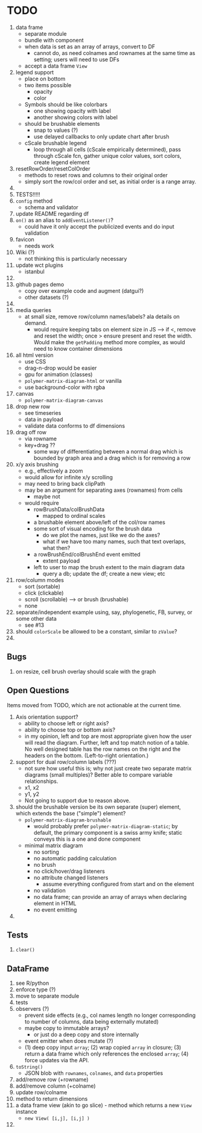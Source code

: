 TODO
====

1. data frame
	-	separate module
	-	bundle with component
	-	when data is set as an array of arrays, convert to DF
		- 	cannot do, as need colnames and rownames at the same time as setting; users will need to use DFs
	- 	accept a data frame `View`
2. legend support
	-	place on bottom
	-	two items possible
		-	opacity
		-	color
	-	Symbols should be like colorbars
		-	one showing opacity with label
		-	another showing colors with label
	-	should be brushable elements
		-	snap to values (?)
		-	use delayed callbacks to only update chart after brush
	- 	cScale brushable legend
		-	loop through all cells (cScale empirically determined), pass through cScale fcn, gather unique color values, sort colors, create legend element
3. resetRowOrder/resetColOrder
	-	methods to reset rows and columns to their original order
	-	simply sort the row/col order and set, as initial order is a range array.
4. 
5. TESTS!!!!!
6. `config` method
	-	schema and validator
7. update README regarding df
8. `on()` as an alias to `addEventListener()`?
	- could have it only accept the publicized events and do input validation
9. favicon
	-	needs work
10. Wiki (?)
	-	not thinking this is particularly necessary
11. update wct plugins
	-	istanbul
12. 
13. github pages demo
	- 	copy over example code and augment (datgui?)
	- 	other datasets (?)
14. 
15. media queries
	-	at small size, remove row/column names/labels? ala details on demand.
		-	would require keeping tabs on element size in JS --> if <, remove and reset the width; once > ensure present and reset the width. Would make the `getPadding` method more complex, as would need to know container dimensions
16. all html version
	-	use CSS
	-	drag-n-drop would be easier
	-	gpu for animation (classes)
	-	`polymer-matrix-diagram-html` or vanilla
	-	use background-color with rgba
17. canvas
	-	`polymer-matrix-diagram-canvas`
18. drop new row
	-	see timeseries
	-	data in payload
	-	validate data conforms to df dimensions
19. drag off row
	-	via rowname
	-	key+drag ??
		-	some way of differentiating between a normal drag which is bounded by graph area and a drag which is for removing a row
20. x/y axis brushing
	-	e.g., effectively a zoom
	-	would allow for infinite x/y scrolling
	-	may need to bring back clipPath
	- 	may be an argument for separating axes (rownames) from cells
		-	maybe not
	- 	would require
		-	rowBrushData/colBrushData
			-	mapped to ordinal scales
		-	a brushable element above/left of the col/row names
		-	some sort of visual encoding for the brush data
			-	do we plot the names, just like we do the axes?
			-	what if we have too many names, such that text overlaps, what then?
		- 	a rowBrushEnd/colBrushEnd event emitted
			-	extent payload
		-	left to user to map the brush extent to the main diagram data
			-	query a db; update the df; create a new view; etc
21. row/column modes
	-	sort (sortable)
	-	click (clickable)
	-	scroll (scrollable) --> or brush (brushable)
	- 	none
22. separate/independent example using, say, phylogenetic, FB, survey, or some other data
	- 	see #13
23. should `colorScale` be allowed to be a constant, similar to `zValue`?
24. 



## Bugs

1. on resize, cell brush overlay should scale with the graph



## Open Questions

Items moved from TODO, which are not actionable at the current time.

1. Axis orientation support?
	-	ability to choose left or right axis?
	-	ability to choose top or bottom axis?
	-	in my opinion, left and top are most appropriate given how the user will read the diagram. Further, left and top match notion of a table. No well designed table has the row names on the right and the headers on the bottom. (Left-to-right orientation.)
2. support for dual row/column labels (???)
	-	not sure how useful this is; why not just create two separate matrix diagrams (small multiples)? Better able to compare variable relationships.
	-	x1, x2
	-	y1, y2
	-	Not going to support due to reason above.
3. should the brushable version be its own separate (super) element, which extends the base ("simple") element?
	-	`polymer-matrix-diagram-brushable`
		- 	would probably prefer `polymer-matrix-diagram-static`; by default, the primary component is a swiss army knife; static conveys this is a one and done component
	- 	minimal matrix diagram
		-	no sorting
		-	no automatic padding calculation
		-	no brush
		-	no click/hover/drag listeners
		-	no attribute changed listeners
			-	assume everything configured from start and on the element
		- 	no validation
		-	no data frame; can provide an array of arrays when declaring element in HTML
		-	no event emitting
4. 



## Tests

1. `clear()`


## DataFrame

1. see R/python
2. enforce type (?)
3. move to separate module
4. tests
5. observers (?)
	-	prevent side effects (e.g., col names length no longer corresponding to number of columns, data being externally mutated)
	- 	maybe copy to immutable arrays?
		- 	or just do a deep copy and store internally
	-	event emitter when does mutate (?)
	-	(1) deep copy input `array`; (2) wrap copied `array` in closure; (3) return a data frame which only references the enclosed `array`; (4) force updates via the API.
6. `toString()`
	- 	JSON blob with `rownames`, `colnames`, and `data` properties
7. add/remove row (+rowname)
8. add/remove column (+colname)
9. update row/colname
10. method to return dimensions
11. a data frame view (akin to go slice)	-	method which returns a new `View` instance
	-	`new View( [i,j], [i,j] )`
12. 



